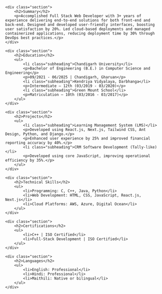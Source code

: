    <div class="section">
        <h2>Summary</h2>
        <p>Accomplished Full Stack Web Developer with 3+ years of experience delivering end-to-end solutions for both front-end and back-end. Designed and developed user-friendly interfaces, boosting user satisfaction by 20%. Led cloud-based deployments and managed containerized applications, reducing deployment time by 30% through DevOps best practices.</p>
    </div>

    <div class="section">
        <h2>Education</h2>
        <ul>
            <li class="subheading">Chandigarh University</li>
            <p>Bachelor of Engineering (B.E.) in Computer Science and Engineering</p>
            <p>09/2021 - 06/2025 | Chandigarh, Gharuan</p>
            <li class="subheading">Kendriya Vidyalaya, Darbhanga</li>
            <p>Intermediate – 12th (03/2019 - 03/2020)</p>
            <li class="subheading">Green Mount School</li>
            <p>Matriculation – 10th (03/2016 - 03/2017)</p>
        </ul>
    </div>

    <div class="section">
        <h2>Projects</h2>
        <ul>
            <li class="subheading">Learning Management System (LMS)</li>
            <p>Developed using React.js, Next.js, Tailwind CSS, Ant Design, Python, and Django.</p>
            <p>Enhanced user experience by 25% and improved financial reporting accuracy by 40%.</p>
            <li class="subheading">CRM Software Development (Tally-like)</li>
            <p>Developed using core JavaScript, improving operational efficiency by 35%.</p>
        </ul>
    </div>

    <div class="section">
        <h2>Technical Skills</h2>
        <ul>
            <li>Programming: C, C++, Java, Python</li>
            <li>Web Development: HTML, CSS, JavaScript, React.js, Next.js</li>
            <li>Cloud Platforms: AWS, Azure, Digital Ocean</li>
        </ul>
    </div>

    <div class="section">
        <h2>Certifications</h2>
        <ul>
            <li>C++ | ISO Certified</li>
            <li>Full-Stack Development | ISO Certified</li>
        </ul>
    </div>

    <div class="section">
        <h2>Languages</h2>
        <ul>
            <li>English: Professional</li>
            <li>Hindi: Professional</li>
            <li>Maithili: Native or bilingual</li>
        </ul>
    </div>
</div>
